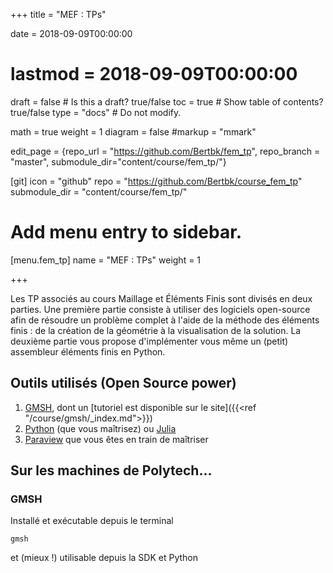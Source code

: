 +++
title = "MEF : TPs"

date = 2018-09-09T00:00:00
# lastmod = 2018-09-09T00:00:00

draft = false  # Is this a draft? true/false
toc = true  # Show table of contents? true/false
type = "docs"  # Do not modify.

math = true
weight = 1
diagram = false
#markup = "mmark"

edit_page = {repo_url = "https://github.com/Bertbk/fem_tp", repo_branch = "master", submodule_dir="content/course/fem_tp/"}

[git]
  icon = "github"
  repo = "https://github.com/Bertbk/course_fem_tp"
  submodule_dir = "content/course/fem_tp/"


# Add menu entry to sidebar.
[menu.fem_tp]
  name = "MEF : TPs"
  weight = 1

+++

Les TP associés au cours Maillage et Éléments Finis sont divisés en deux parties. Une première partie consiste à utiliser des logiciels open-source afin de résoudre un problème complet à l'aide de la méthode des éléments finis : de la création de la géométrie à la visualisation de la solution. La deuxième partie vous propose d'implémenter vous même un (petit) assembleur éléments finis en Python.

## Outils utilisés (Open Source power)

1. [GMSH](https://gmsh.info), dont un [tutoriel est disponible sur le site]({{<ref "/course/gmsh/_index.md">}})
2. [Python](https://www.python.org/) (que vous maîtrisez) ou [Julia](https://julialang.org/)
3. [Paraview](https://www.paraview.org) que vous êtes en train de maîtriser

## Sur les machines de Polytech...

### GMSH

Installé et exécutable depuis le terminal
```
gmsh
```
et (mieux !) utilisable depuis la SDK et Python
